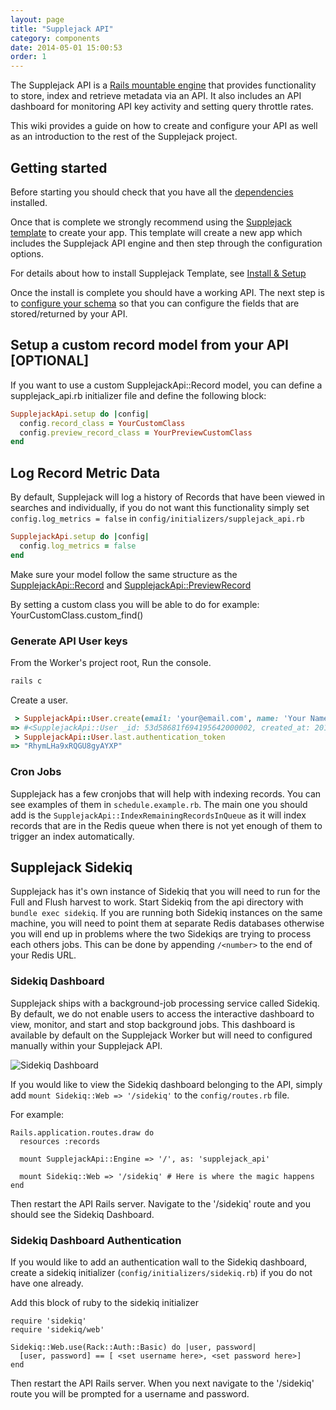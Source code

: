 ```yaml
---
layout: page
title: "Supplejack API"
category: components
date: 2014-05-01 15:00:53
order: 1
---
```


The Supplejack API is a [Rails mountable engine](http://guides.rubyonrails.org/engines.html) that provides functionality to store, index and retrieve metadata via an API. It also includes an API dashboard for monitoring API key activity and setting query throttle rates.

This wiki provides a guide on how to create and configure your API as well as an introduction to the rest of the Supplejack project.

## Getting started

Before starting you should check that you have all the [dependencies](/supplejack/start/dependencies.html) installed.

Once that is complete we strongly recommend using the [Supplejack template](https://github.com/DigitalNZ/supplejack_installation) to create your app. This template will create a new app which includes the Supplejack API engine and then step through the configuration options.

For details about how to install Supplejack Template, see [Install & Setup](/supplejack/start/install-setup.html)

Once the install is complete you should have a working API. The next step is to [configure your schema](/supplejack/api/creating-schemas.html) so that you can configure the fields that are stored/returned by your API.

## Setup a custom record model from your API [OPTIONAL]

If you want to use a custom SupplejackApi::Record model, you can define a supplejack_api.rb initializer file and define the following block:

```ruby
SupplejackApi.setup do |config|
  config.record_class = YourCustomClass
  config.preview_record_class = YourPreviewCustomClass
end
```

## Log Record Metric Data

By default, Supplejack will log a history of Records that have been viewed in searches and individually, if you do not want this functionality simply set `config.log_metrics = false` in `config/initializers/supplejack_api.rb`

```ruby
SupplejackApi.setup do |config|
  config.log_metrics = false
end
```

Make sure your model follow the same structure as the [SupplejackApi::Record](https://github.com/DigitalNZ/supplejack_api/blob/master/app/models/supplejack_api/record.rb) and [SupplejackApi::PreviewRecord](https://github.com/DigitalNZ/supplejack_api/blob/master/app/models/supplejack_api/preview_record.rb)

By setting a custom class you will be able to do for example: YourCustomClass.custom_find(<id>)

### Generate API User keys

From the Worker's project root, Run the console.

```ruby
rails c
```

Create a user.

```ruby
 > SupplejackApi::User.create(email: 'your@email.com', name: 'Your Name', username: 'your_username')
=> #<SupplejackApi::User _id: 53d58681f694195642000002, created_at: 2014-07-27 23:08:49 UTC, updated_at: 2014-07-27 23:08:49 UTC, email: "your@email.com", encrypted_password: nil, name: "Your Name", username: "your_username", sign_in_count: nil, current_sign_in_at: nil, last_sign_in_at: nil, current_sign_in_ip: nil, last_sign_in_ip: nil, authentication_token: "JmVe15z2BSHDwaVsjMvA", daily_requests: 0, monthly_requests: 0, max_requests: 10000, role: "developer", daily_activity: nil, daily_activity_stored: true>
 > SupplejackApi::User.last.authentication_token
=> "RhymLHa9xRQGU8gyAYXP"
```

### Cron Jobs

Supplejack has a few cronjobs that will help with indexing records. You can see examples of them in `schedule.example.rb`. The main one you should add is the `SupplejackApi::IndexRemainingRecordsInQueue` as it will index records that are in the Redis queue when there is not yet enough of them to trigger an index automatically.

## Supplejack Sidekiq

Supplejack has it's own instance of Sidekiq that you will need to run for the Full and Flush harvest to work. Start Sidekiq from the api directory with `bundle exec sidekiq`. If you are running both Sidekiq instances on the same machine, you will need to point them at separate Redis databases otherwise you will end up in problems where the two Sidekiqs are trying to process each others jobs. This can be done by appending `/<number>` to the end of your Redis URL.

### Sidekiq Dashboard

Supplejack ships with a background-job processing service called Sidekiq. By default, we do not enable users to access the interactive dashboard to view, monitor, and start and stop background jobs. This dashboard is available by default on the Supplejack Worker but will need to configured manually within your Supplejack API.

![Sidekiq Dashboard](/supplejack/images/sidekiq-dashboard.png)

If you would like to view the Sidekiq dashboard belonging to the API, simply add `mount Sidekiq::Web => '/sidekiq'` to the `config/routes.rb` file.

For example:
```
Rails.application.routes.draw do
  resources :records

  mount SupplejackApi::Engine => '/', as: 'supplejack_api'

  mount Sidekiq::Web => '/sidekiq' # Here is where the magic happens
end
```

Then restart the API Rails server. Navigate to the '/sidekiq' route and you should see the Sidekiq Dashboard.

### Sidekiq Dashboard Authentication

If you would like to add an authentication wall to the Sidekiq dashboard, create a sidekiq initializer (`config/initializers/sidekiq.rb`) if you do not have one already.

Add this block of ruby to the sidekiq initializer
```
require 'sidekiq'
require 'sidekiq/web'

Sidekiq::Web.use(Rack::Auth::Basic) do |user, password|
  [user, password] == [ <set username here>, <set password here>]
end
```

Then restart the API Rails server. When you next navigate to the '/sidekiq' route you will be prompted for a username and password.
